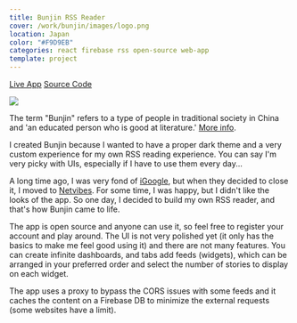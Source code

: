 ```yaml
---
title: Bunjin RSS Reader
cover: /work/bunjin/images/logo.png
location: Japan
color: "#F9D9EB"
categories: react firebase rss open-source web-app
template: project
---
```


<p class="align-center">
<a class="btn external" role="button" href="https://bunjinapp.web.app/" target="_blank">Live App</a>
<a class="btn github" role="button" href="https://github.com/gazpachu/bunjin" target="_blank">Source Code</a>
</p>

![](/work/bunjin/images/1.png)

The term "Bunjin" refers to a type of people in traditional society in China and 'an educated person who is good at literature.' [More info](https://www.japanese-wiki-corpus.org/history/Bunjin%20(Literati%20in%20China).html).

I created Bunjin because I wanted to have a proper dark theme and a very custom experience for my own RSS reading experience. You can say I'm very picky with UIs, especially if I have to use them every day...

A long time ago, I was very fond of [iGoogle](https://en.wikipedia.org/wiki/IGoogle), but when they decided to close it, I moved to [Netvibes](https://www.netvibes.com/en). For some time, I was happy, but I didn't like the looks of the app. So one day, I decided to build my own RSS reader, and that's how Bunjin came to life.

The app is open source and anyone can use it, so feel free to register your account and play around. The UI is not very polished yet (it only has the basics to make me feel good using it) and there are not many features. You can create infinite dashboards, and tabs add feeds (widgets), which can be arranged in your preferred order and select the number of stories to display on each widget.

The app uses a proxy to bypass the CORS issues with some feeds and it caches the content on a Firebase DB to minimize the external requests (some websites have a limit).
